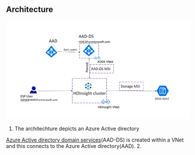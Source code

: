 
## Architecture 

![HDICreate6](https://github.com/arnabganguly/HDInsightESPLab/blob/master/images/Picture56.png) 

1. The architechture depicts an Azure Active directory  

[Azure Active directory domain services](https://docs.microsoft.com/en-us/azure/active-directory-domain-services/)(AAD-DS) is created within a VNet and this connects to the Azure Active directory(AAD). 
2. 

<!--stackedit_data:
eyJoaXN0b3J5IjpbLTE4MDUxNTczOTAsLTE3NjY5Mzc2OThdfQ
==
-->